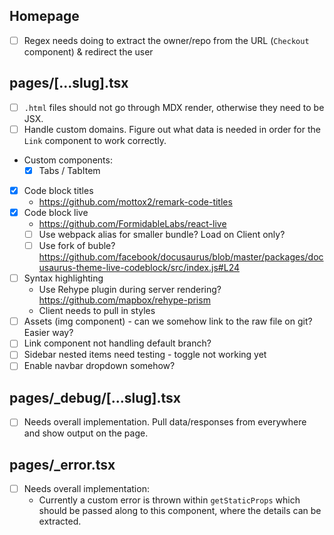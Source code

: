 ## Homepage

- [ ] Regex needs doing to extract the owner/repo from the URL (`Checkout` component) & redirect the user

## pages/[...slug].tsx

- [ ] `.html` files should not go through MDX render, otherwise they need to be JSX.
- [ ] Handle custom domains. Figure out what data is needed in order for the `Link` component to work correctly.
- Custom components:
  - [x] Tabs / TabItem
- [x] Code block titles
  - https://github.com/mottox2/remark-code-titles
- [x] Code block live
  - https://github.com/FormidableLabs/react-live
  - [ ] Use webpack alias for smaller bundle? Load on Client only?
  - [ ] Use fork of buble? https://github.com/facebook/docusaurus/blob/master/packages/docusaurus-theme-live-codeblock/src/index.js#L24
- [ ] Syntax highlighting
  - Use Rehype plugin during server rendering? https://github.com/mapbox/rehype-prism
  - Client needs to pull in styles
- [ ] Assets (img component) - can we somehow link to the raw file on git? Easier way?
- [ ] Link component not handling default branch?
- [ ] Sidebar nested items need testing - toggle not working yet
- [ ] Enable navbar dropdown somehow?

## pages/_debug/[...slug].tsx

- [ ] Needs overall implementation. Pull data/responses from everywhere and show output on the page.

## pages/_error.tsx

- [ ] Needs overall implementation:
   - Currently a custom error is thrown within `getStaticProps` which should be passed along to this component, where the details can be extracted.